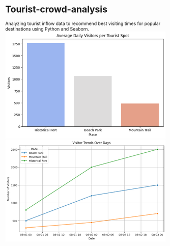 # Tourist-crowd-analysis
Analyzing tourist inflow data to recommend best visiting times for popular destinations using Python and Seaborn.
![Tourist crowd chart](github_barchart.png)
![Tourist crowd chart](github_linechart.png)
